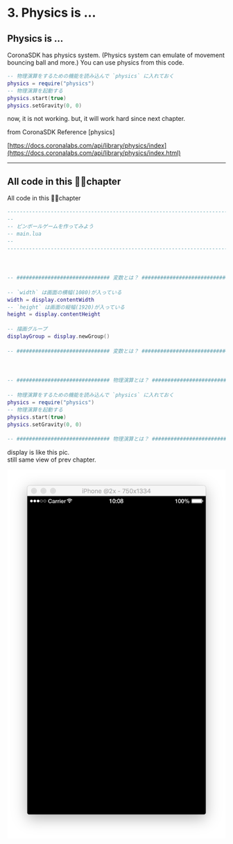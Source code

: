 # 3. Physics is ...

## Physics is ...
CoronaSDK has physics system. (Physics system can emulate of movement bouncing ball and more.)
You can use physics from this code.

```lua
-- 物理演算をするための機能を読み込んで `physics` に入れておく
physics = require("physics")
-- 物理演算を起動する
physics.start(true)
physics.setGravity(0, 0)
```

now, it is not working. but, it will work hard since next chapter.

from
CoronaSDK Reference [physics]

[https://docs.coronalabs.com/api/library/physics/index](https://docs.coronalabs.com/api/library/physics/index.html)

---

## All code in this chapter
All code in this chapter

```lua
-----------------------------------------------------------------------------------------
--
-- ピンボールゲームを作ってみよう
-- main.lua
--
-----------------------------------------------------------------------------------------



-- ############################## 変数とは？ ##############################

-- `width` は画面の横幅(1080)が入っている
width = display.contentWidth
-- `height` は画面の縦幅(1920)が入っている
height = display.contentHeight

-- 描画グループ
displayGroup = display.newGroup()

-- ############################## 変数とは？ ##############################



-- ############################## 物理演算とは？ ##############################

-- 物理演算をするための機能を読み込んで `physics` に入れておく
physics = require("physics")
-- 物理演算を起動する
physics.start(true)
physics.setGravity(0, 0)

-- ############################## 物理演算とは？ ##############################


```
display is like this pic.<br />
still same view of prev chapter.

![](./image/execBreakoutSample2.png)
